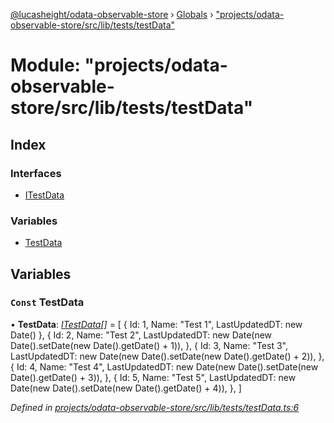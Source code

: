 [@lucasheight/odata-observable-store](../README.md) › [Globals](../globals.md) › ["projects/odata-observable-store/src/lib/tests/testData"](_projects_odata_observable_store_src_lib_tests_testdata_.md)

# Module: "projects/odata-observable-store/src/lib/tests/testData"

## Index

### Interfaces

* [ITestData](../interfaces/_projects_odata_observable_store_src_lib_tests_testdata_.itestdata.md)

### Variables

* [TestData](_projects_odata_observable_store_src_lib_tests_testdata_.md#const-testdata)

## Variables

### `Const` TestData

• **TestData**: *[ITestData](../interfaces/_projects_odata_observable_store_src_lib_tests_testdata_.itestdata.md)[]* = [
  { Id: 1, Name: "Test 1", LastUpdatedDT: new Date() },
  {
    Id: 2,
    Name: "Test 2",
    LastUpdatedDT: new Date(new Date().setDate(new Date().getDate() + 1)),
  },
  {
    Id: 3,
    Name: "Test 3",
    LastUpdatedDT: new Date(new Date().setDate(new Date().getDate() + 2)),
  },
  {
    Id: 4,
    Name: "Test 4",
    LastUpdatedDT: new Date(new Date().setDate(new Date().getDate() + 3)),
  },
  {
    Id: 5,
    Name: "Test 5",
    LastUpdatedDT: new Date(new Date().setDate(new Date().getDate() + 4)),
  },
]

*Defined in [projects/odata-observable-store/src/lib/tests/testData.ts:6](https://github.com/lucasheight/odata-observable-store/blob/c956e7f8/projects/odata-observable-store/src/lib/tests/testData.ts#L6)*
